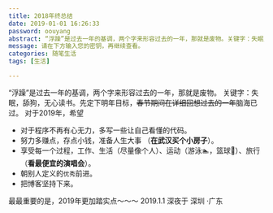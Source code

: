 ```yaml
---
title: 2018年终总结
date: 2019-01-01 16:26:33
password: oouyang
abstract: “浮躁”是过去一年的基调，两个字来形容过去的一年，那就是废物。关键字：失眠，舔狗，无心读书。先定下明年目标，~~春节期间在详细回想过去的一年~~脑海已过。对于2019年，希望.
message: 请在下方输入您的密钥，再继续查看。
categories: 随笔生活
tags: [生活]

---
```


“浮躁”是过去一年的基调，两个字来形容过去的一年，那就是废物。
关键字：失眠，舔狗，无心读书。先定下明年目标，~~春节期间在详细回想过去的一年~~脑海已过。
对于2019年，希望
<!--more -->

+ 对于程序不再有心无力，多写一些让自己看懂的代码。
+ 努力多赚点，存点小钱，准备人生大事 （**在武汉买个小房子**）。
+ 享受每一个过程，工作、生活（尽量像个人）、运动（游泳🏊，篮球🏀）、旅行（**看最便宜的演唱会**）。
+ 朝别人定义的`优秀`前进。
+ 把博客坚持下来。


最最重要的是，2019年更加踏实点～～～ 
2019.1.1 深夜于 深圳 ·广东
